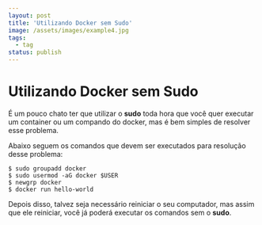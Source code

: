 ```yaml
---
layout: post
title: 'Utilizando Docker sem Sudo'
image: /assets/images/example4.jpg
tags:
  - tag
status: publish
---
```

# Utilizando Docker sem Sudo

É um pouco chato ter que utilizar o  **sudo**  toda hora que você quer executar um container ou um compando do docker, mas é bem simples de resolver esse problema.

Abaixo seguem os comandos que devem ser executados para resolução desse problema:

```
$ sudo groupadd docker
$ sudo usermod -aG docker $USER
$ newgrp docker
$ docker run hello-world
```

Depois disso, talvez seja necessário reiniciar o seu computador, mas assim que ele reiniciar, você já poderá executar os comandos sem o  **sudo**.